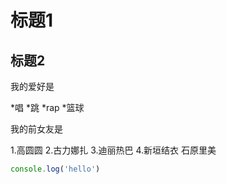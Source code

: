 # 标题1
## 标题2

我的爱好是

*唱
*跳
*rap
*篮球

我的前女友是

1.高圆圆
2.古力娜扎
3.迪丽热巴
4.新垣结衣
石原里美

```javascript
console.log('hello')
```